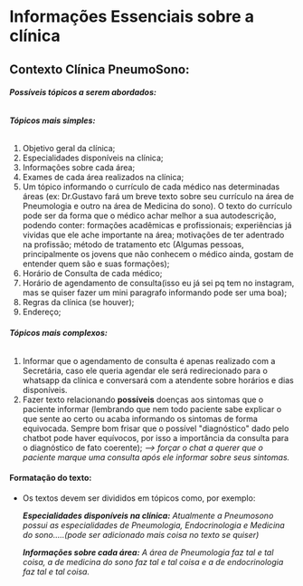 # **Informações Essenciais sobre a clínica**



## **Contexto Clínica PneumoSono:**



##### **Possíveis tópicos a serem abordados:**

###### 

###### **Tópicos mais simples:**

1. Objetivo geral da clínica;
2. Especialidades disponíveis na clínica;
3. Informações sobre cada área;
4. Exames de cada área realizados na clínica;
5. Um tópico informando o currículo de cada médico nas determinadas áreas (ex: Dr.Gustavo fará um breve texto sobre seu currículo na área de Pneumologia e outro na área de Medicina do sono). O texto do currículo pode ser da forma que o médico achar melhor a sua autodescrição, podendo conter: formações acadêmicas e profissionais; experiências já vividas que ele ache importante na área; motivações de ter adentrado na profissão; método de tratamento etc (Algumas pessoas, principalmente os jovens que não conhecem o médico ainda, gostam de entender quem são e suas formações);
6. Horário de Consulta de cada médico;
7. Horário de agendamento de consulta(isso eu já sei pq tem no instagram, mas se quiser fazer um mini paragrafo informando pode ser uma boa);
8. Regras da clínica (se houver);
9. Endereço;



###### **Tópicos mais complexos:**

1. Informar que o agendamento de consulta é apenas realizado com a Secretária, caso ele queria agendar ele será redirecionado para o whatsapp da clínica e conversará com a atendente sobre horários e dias disponíveis.
2. Fazer texto relacionando **possíveis** doenças aos sintomas que o paciente informar (lembrando que nem todo paciente sabe explicar o que sente ao certo ou acaba informando os sintomas de forma equivocada. Sempre bom frisar que o possível "diagnóstico" dado pelo chatbot pode haver equívocos, por isso a importância da consulta para o diagnóstico de fato coerente); *--> forçar o chat a querer que o paciente marque uma consulta após ele informar sobre seus sintomas.*




#### **Formatação do texto:**

* Os textos devem ser divididos em tópicos como, por exemplo:

	***Especialidades disponíveis na clínica:** Atualmente a Pneumosono possui as especialidades de Pneumologia, Endocrinologia e Medicina do sono.....(pode ser adicionado mais coisa no texto se quiser)*

	

	***Informações sobre cada área:** A área de Pneumologia faz tal e tal coisa, a de medicina do sono faz tal e tal coisa e a de endocrinologia faz tal e tal coisa.*





